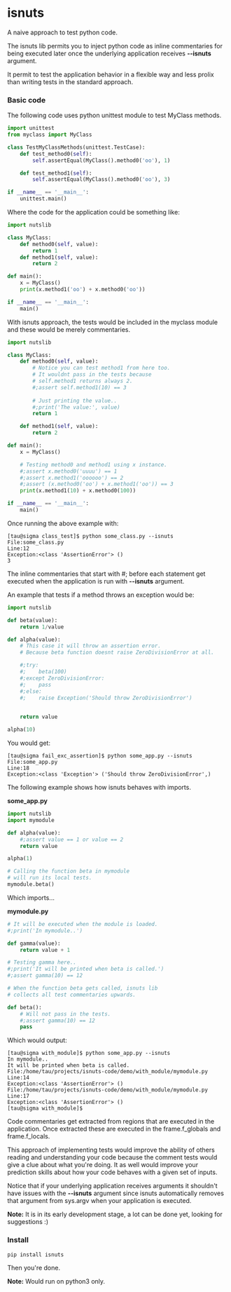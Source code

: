 # isnuts

A naive approach to test python code.

The isnuts lib permits you to inject python code as inline commentaries
for being executed later once the underlying application receives **--isnuts** argument.

It permit to test the application behavior in a flexible way and less prolix
than writing tests in the standard approach.

### Basic code

The following code uses python unittest module to test MyClass methods.

~~~python
import unittest
from myclass import MyClass

class TestMyClassMethods(unittest.TestCase):
    def test_method0(self):
        self.assertEqual(MyClass().method0('oo'), 1)

    def test_method1(self):
        self.assertEqual(MyClass().method0('oo'), 3)

if __name__ == '__main__':
    unittest.main()
~~~

Where the code for the application could be something like:

~~~python
import nutslib

class MyClass:
    def method0(self, value):
        return 1
    def method1(self, value):
        return 2

def main():
    x = MyClass()
    print(x.method1('oo') + x.method0('oo'))

if __name__ == '__main__':
    main()
~~~

With isnuts approach, the tests would be included in the myclass module
and these would be merely commentaries.

~~~python
import nutslib

class MyClass:
    def method0(self, value):
        # Notice you can test method1 from here too.
        # It wouldnt pass in the tests because
        # self.method1 returns always 2.
        #;assert self.method1(10) == 3
        
        # Just printing the value..
        #;print('The value:', value)
        return 1

    def method1(self, value):
        return 2

def main():
    x = MyClass()

    # Testing method0 and method1 using x instance.
    #;assert x.method0('uuuu') == 1
    #;assert x.method1('oooooo') == 2
    #;assert (x.method0('oo') + x.method1('oo')) == 3
    print(x.method1(10) + x.method0(100))

if __name__ == '__main__':
    main()

~~~

Once running the above example with:

~~~
[tau@sigma class_test]$ python some_class.py --isnuts
File:some_class.py
Line:12
Exception:<class 'AssertionError'> ()
3

~~~

The inline commentaries that start with #; before each statement get executed
when the application is run with **--isnuts** argument.

An example that tests if a method throws an exception would be:

~~~python
import nutslib

def beta(value):
    return 1/value

def alpha(value):
    # This case it will throw an assertion error.
    # Because beta function doesnt raise ZeroDivisionError at all.

    #;try:
    #;    beta(100)
    #;except ZeroDivisionError:
    #;    pass
    #;else:
    #;    raise Exception('Should throw ZeroDivisionError')
    

    return value 

alpha(10)

~~~

You would get:

~~~
[tau@sigma fail_exc_assertion]$ python some_app.py --isnuts
File:some_app.py
Line:18
Exception:<class 'Exception'> ('Should throw ZeroDivisionError',)

~~~

The following example shows how isnuts behaves with imports.

**some_app.py**

~~~python
import nutslib
import mymodule

def alpha(value):
    #;assert value == 1 or value == 2
    return value 

alpha(1)

# Calling the function beta in mymodule
# will run its local tests.
mymodule.beta()


~~~

Which imports...

**mymodule.py**

~~~python
# It will be executed when the module is loaded.
#;print('In mymodule..')

def gamma(value):
    return value + 1

# Testing gamma here..
#;print('It will be printed when beta is called.')
#;assert gamma(10) == 12

# When the function beta gets called, isnuts lib
# collects all test commentaries upwards.

def beta():
    # Will not pass in the tests.
    #;assert gamma(10) == 12
    pass

~~~

Which would output:

~~~
[tau@sigma with_module]$ python some_app.py --isnuts
In mymodule..
It will be printed when beta is called.
File:/home/tau/projects/isnuts-code/demo/with_module/mymodule.py
Line:14
Exception:<class 'AssertionError'> ()
File:/home/tau/projects/isnuts-code/demo/with_module/mymodule.py
Line:17
Exception:<class 'AssertionError'> ()
[tau@sigma with_module]$ 
~~~

Code commentaries get extracted from regions that are executed
in the application. Once extracted these are executed in the frame.f_globals
and frame.f_locals.

This approach of implementing tests would improve the ability
of others reading and understanding your code because the comment tests
would give a clue about what you're doing. It as well would improve your prediction
skills about how your code behaves with a given set of inputs.

Notice that if your underlying application receives arguments it shouldn't have issues with the 
**--isnuts** argument since isnuts automatically removes that argument from sys.argv
when your application is executed.

**Note:** It is in its early development stage, a lot can be done yet,
looking for suggestions :)


### Install

~~~
pip install isnuts
~~~

Then you're done.

**Note:** Would run on python3 only.




